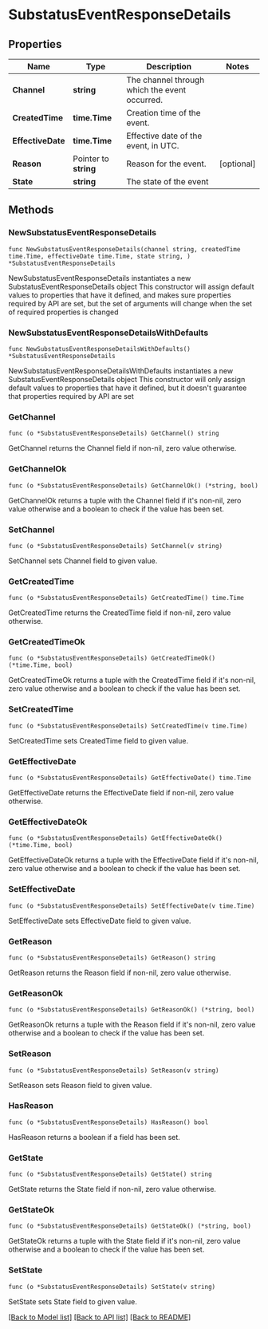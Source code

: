 # SubstatusEventResponseDetails

## Properties

Name | Type | Description | Notes
------------ | ------------- | ------------- | -------------
**Channel** | **string** | The channel through which the event occurred. | 
**CreatedTime** | **time.Time** | Creation time of the event. | 
**EffectiveDate** | **time.Time** | Effective date of the event, in UTC. | 
**Reason** | Pointer to **string** | Reason for the event. | [optional] 
**State** | **string** | The state of the event | 

## Methods

### NewSubstatusEventResponseDetails

`func NewSubstatusEventResponseDetails(channel string, createdTime time.Time, effectiveDate time.Time, state string, ) *SubstatusEventResponseDetails`

NewSubstatusEventResponseDetails instantiates a new SubstatusEventResponseDetails object
This constructor will assign default values to properties that have it defined,
and makes sure properties required by API are set, but the set of arguments
will change when the set of required properties is changed

### NewSubstatusEventResponseDetailsWithDefaults

`func NewSubstatusEventResponseDetailsWithDefaults() *SubstatusEventResponseDetails`

NewSubstatusEventResponseDetailsWithDefaults instantiates a new SubstatusEventResponseDetails object
This constructor will only assign default values to properties that have it defined,
but it doesn't guarantee that properties required by API are set

### GetChannel

`func (o *SubstatusEventResponseDetails) GetChannel() string`

GetChannel returns the Channel field if non-nil, zero value otherwise.

### GetChannelOk

`func (o *SubstatusEventResponseDetails) GetChannelOk() (*string, bool)`

GetChannelOk returns a tuple with the Channel field if it's non-nil, zero value otherwise
and a boolean to check if the value has been set.

### SetChannel

`func (o *SubstatusEventResponseDetails) SetChannel(v string)`

SetChannel sets Channel field to given value.


### GetCreatedTime

`func (o *SubstatusEventResponseDetails) GetCreatedTime() time.Time`

GetCreatedTime returns the CreatedTime field if non-nil, zero value otherwise.

### GetCreatedTimeOk

`func (o *SubstatusEventResponseDetails) GetCreatedTimeOk() (*time.Time, bool)`

GetCreatedTimeOk returns a tuple with the CreatedTime field if it's non-nil, zero value otherwise
and a boolean to check if the value has been set.

### SetCreatedTime

`func (o *SubstatusEventResponseDetails) SetCreatedTime(v time.Time)`

SetCreatedTime sets CreatedTime field to given value.


### GetEffectiveDate

`func (o *SubstatusEventResponseDetails) GetEffectiveDate() time.Time`

GetEffectiveDate returns the EffectiveDate field if non-nil, zero value otherwise.

### GetEffectiveDateOk

`func (o *SubstatusEventResponseDetails) GetEffectiveDateOk() (*time.Time, bool)`

GetEffectiveDateOk returns a tuple with the EffectiveDate field if it's non-nil, zero value otherwise
and a boolean to check if the value has been set.

### SetEffectiveDate

`func (o *SubstatusEventResponseDetails) SetEffectiveDate(v time.Time)`

SetEffectiveDate sets EffectiveDate field to given value.


### GetReason

`func (o *SubstatusEventResponseDetails) GetReason() string`

GetReason returns the Reason field if non-nil, zero value otherwise.

### GetReasonOk

`func (o *SubstatusEventResponseDetails) GetReasonOk() (*string, bool)`

GetReasonOk returns a tuple with the Reason field if it's non-nil, zero value otherwise
and a boolean to check if the value has been set.

### SetReason

`func (o *SubstatusEventResponseDetails) SetReason(v string)`

SetReason sets Reason field to given value.

### HasReason

`func (o *SubstatusEventResponseDetails) HasReason() bool`

HasReason returns a boolean if a field has been set.

### GetState

`func (o *SubstatusEventResponseDetails) GetState() string`

GetState returns the State field if non-nil, zero value otherwise.

### GetStateOk

`func (o *SubstatusEventResponseDetails) GetStateOk() (*string, bool)`

GetStateOk returns a tuple with the State field if it's non-nil, zero value otherwise
and a boolean to check if the value has been set.

### SetState

`func (o *SubstatusEventResponseDetails) SetState(v string)`

SetState sets State field to given value.



[[Back to Model list]](../README.md#documentation-for-models) [[Back to API list]](../README.md#documentation-for-api-endpoints) [[Back to README]](../README.md)


